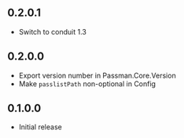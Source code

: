 ## 0.2.0.1

* Switch to conduit 1.3

## 0.2.0.0

* Export version number in Passman.Core.Version
* Make `passlistPath` non-optional in Config

## 0.1.0.0

* Initial release
